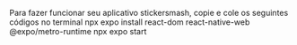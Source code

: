 Para fazer funcionar seu aplicativo stickersmash, copie e cole os seguintes códigos no terminal
npx expo install react-dom react-native-web @expo/metro-runtime
npx expo start
